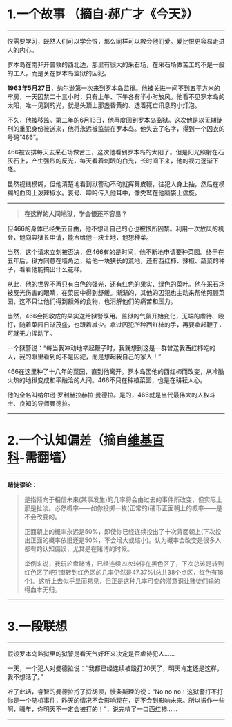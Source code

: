 # 1.一个故事 （摘自·郝广才《今天》）

---

恨需要学习，既然人们可以学会恨，那么同样可以教会他们爱。爱比恨更容易走进人的内心。

罗本岛在南非开普敦的西北边，那里有很大的采石场，在采石场做苦工的不是一般的工人，而是关在罗本岛监狱的囚犯。

**1963年5月27日**，纳尔逊第一次来到罗本岛监狱。他被关进一间不到五平方米的牢房，一天囚禁二十三小时，只有上午、下午各有半小时放风。他看不见罗本岛的太阳，唯一见到的光，就是头顶上那盏昏黄的、透着死亡讯息的小灯泡。

不久，他被移监。第二年的6月13日，他再度回到罗本岛监狱。这次他是以无期徒刑的重犯身份被送来，他将永远被监禁在罗本岛。他失去了名字，得到一个囚衣的号码“466”。

466被安排每天去采石场做苦工，这次他看到罗本岛的太阳了。但是阳光照射在石灰石上，产生强烈的反光，每天看着刺眼的白光，长时间下来，他的视力逐渐下降。

虽然视线模糊，但他清楚地看到狱警动不动就挥舞皮鞭，往犯人身上抽，然后在模糊的血肉上泼辣椒水。哀号、呻吟传入他耳中，像秃鹫在他脑袋上盘旋。

---

> **在这样的人间地狱，学会恨还不容易？**

但466的身体已经失去自由，他不想让自己的心也被恨所囚禁。利用一次放风的机会，他向典狱长申请，能否给他一块土地，他想种菜。

当然，这个请求立刻被否决，但466有的是时间，他不断地申请要种菜园。终于在五年后，狱方同意在墙角边，给他一块狭长的荒地，还有西红柿、辣椒、蔬菜的种子，看看他能搞出什么花样。

从此，他的世界不再只有白色的强光，还有红色的果实、绿色的菜叶。他在采石场被反光伤害的眼睛，在菜园中得到舒缓。渐渐的，其他的囚犯也主动来帮他照顾菜园，这不只让他们得到额外的食物，也消解他们的痛苦和压力。

当然，466会把收成的果实送给狱警享用。监狱的气氛开始变化，无端的虐待、殴打，随着菜园日渐茂盛，也跟着减少。拿过囚犯所种西红柿的手，再要拿起鞭子，可就无力挥动了。

一个狱警说：“每当我冲动地举起鞭子时，我就想到这是一群曾送我西红柿吃的人，我的眼里看到的不是囚犯，而是想起我自己的家人！”

466在这里种了十八年的菜园，直到他离开。罗本岛因他的西红柿而改变，从冷酷火热的地狱变成和平融洽的人间。466不只在种植菜园，也是在耕耘人心。

他的全名叫纳尔逊·罗利赫拉赫拉·曼德拉。是的，466就是当代最伟大的人权斗士、良知的导师曼德拉。

---

# 2.一个认知偏差（摘自[维基百科](https://zh.wikipedia.org/wiki/認知偏誤列表#.E6.88.90.E5.9B.A0.E7.90.86.E8.AB.96)-需翻墙）

---

**赌徒谬论：**

> 是指倾向于相信未来\(某事发生\)的几率将会由过去的事件所改变，但实际上那是扯淡。必然概率——如你投掷一枚\(正常的\)硬币正面朝上的概率——是不会改变的。
>
> 正面朝上的概率永远是50%，即使你已经连续投出了十次背面朝上\(下次投出正面的概率依旧还是50%，不会增大或缩小\)。认为概率会改变是很多人都有的认知偏误，尤其是在赌博的时候。
>
> 举例来说，我玩轮盘赌博，已经连续四次转停在黑色区了，下次总该是转到红色区了吧?错!转到红色区的几率仍然是47.37%\(总共38个点区，红色有18个\)。这听上去似乎显而易见，但正是这种几率可变的潜意识让赌徒们输的得血本无归。

---

# 3.一段联想

---

假设罗本岛监狱里的狱警是看天气好坏来决定是否虐待犯人……

一天，一个犯人对曼德拉说：“我都已经连续被殴打20天了，明天肯定还是这样，我不想活了。”

听了此话，睿智的曼德拉捋了捋胡须，慢条斯理的说：“No no no！这狱警打不打你是一个随机事件，昨天的情况不会影响现在，更不会到影响未来。所以振作一些啊，骚年，你明天不一定会被打的！”，说完啃了一口西红柿……

---



